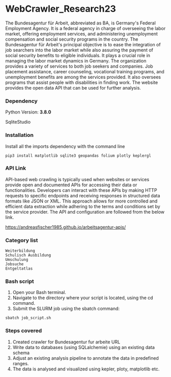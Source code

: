 # WebCrawler_Research23

The Bundesagentur für Arbeit, abbreviated as BA, is Germany's Federal Employment Agency. It is a federal agency in charge of overseeing the labor market, offering employment services, and administering unemployment compensation and social security programs in the country. The Bundesagentur für Arbeit's principal objective is to ease the integration of job searchers into the labor market while also assuring the payment of social security benefits to eligible individuals. It plays a crucial role in managing the labor market dynamics in Germany. The organization provides a variety of services to both job seekers and companies. Job placement assistance, career counseling, vocational training programs, and unemployment benefits are among the services provided. It also oversees programs that assist people with disabilities in finding work. The website provides the open data API that can be used for further analysis.

### Dependency

Python Version: **3.8.0**

SqliteStudio

### Installation

Install all the imports dependency with the command line

```
pip3 install matplotlib sqlite3 geopandas folium plotly keplergl
```

### API Link

API-based web crawling is typically used when websites or services provide open and documented APIs for accessing their data or functionalities. Developers can interact with these APIs by making HTTP requests to specific endpoints and receiving responses in structured data formats like JSON or XML. This approach allows for more controlled and efficient data extraction while adhering to the terms and conditions set by the service provider. The API and configuration are followed from the below link.

https://andreasfischer1985.github.io/arbeitsagentur-apis/

### Category list

```
Weiterbildung
Schulisch Ausbildung
Umschulung
Jobsuche
Entgeltatlas
```

### Bash script

1. Open your Bash terminal.
2. Navigate to the directory where your script is located, using the cd command.
3. Submit the SLURM job using the sbatch command:

```
sbatch job_script.sh
```

### Steps covered

1. Created crawler for Bundesagentur fur arbeite URL
2. Write data to databases (using SQLalchemie) using an existing data schema
3. Adjust an existing analysis pipeline to annotate the data in predefined ranges.
4. The data is analysed and visualized using kepler, ploty, matplotlib etc.

